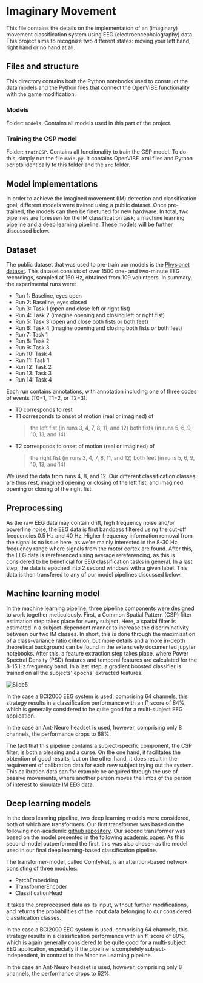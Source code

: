 # Imaginary Movement
This file contains the details on the implementation of an (imaginary) movement classification system using EEG (electroencephalography) data. This project aims to recognize two different states: moving your left hand, right hand or no hand at all.

## Files and structure
This directory contains both the Python notebooks used to construct the data models and the Python files that connect the OpenVIBE functionality with the game modification.

### Models
Folder: `models`. 
Contains all models used in this part of the project.

### Training the CSP model
Folder: `trainCSP`. 
Contains all functionality to train the CSP model. To do this, simply run the file `main.py`. It contains OpenVIBE .xml files and Python scripts identically to this folder and the `src` folder.

## Model implementations
In order to achieve the imagined movement (IM) detection and classification goal, different models were trained using a public dataset. Once pre-trained, the models can then be finetuned for new hardware. In total, two pipelines are foreseen for the IM classification task; a machine learning pipeline and a deep learning pipeline. These models will be further discussed below.


## Dataset
The public dataset that was used to pre-train our models is the [Physionet dataset](https://physionet.org/content/eegmmidb/1.0.0/). This dataset consists of over 1500 one- and two-minute EEG recordings, sampled at 160 Hz, obtained from 109 volunteers. In summary, the experimental runs were:
- Run 1: Baseline, eyes open
- Run 2: Baseline, eyes closed
- Run 3: Task 1 (open and close left or right fist)
- Run 4: Task 2 (imagine opening and closing left or right fist)
- Run 5: Task 3 (open and close both fists or both feet)
- Run 6: Task 4 (imagine opening and closing both fists or both feet)
- Run 7: Task 1
- Run 8: Task 2
- Run 9: Task 3
- Run 10: Task 4
- Run 11: Task 1
- Run 12: Task 2
- Run 13: Task 3
- Run 14: Task 4


Each run contains annotations, with annotation including one of three codes of events (T0=1, T1=2, or T2=3):
- T0 corresponds to rest
- T1 corresponds to onset of motion (real or imagined) of
    > the left fist (in runs 3, 4, 7, 8, 11, and 12)
    > both fists (in runs 5, 6, 9, 10, 13, and 14)
- T2 corresponds to onset of motion (real or imagined) of
    > the right fist (in runs 3, 4, 7, 8, 11, and 12)
    > both feet (in runs 5, 6, 9, 10, 13, and 14)


We used the data from runs 4, 8, and 12. Our different classification classes are thus rest, imagined opening or closing of the left fist, and imagined opening or closing of the right fist.


## Preprocessing
As the raw EEG data may contain drift, high frequency noise and/or powerline noise, the EEG data is first bandpass filtered using the cut-off frequencies 0.5 Hz and 40 Hz. Higher frequency information removal from the signal is no issue here, as we're mainly interested in the 8-30 Hz frequency range where signals from the motor cortex are found. After this, the EEG data is rereferenced using average rereferencing, as this is considered to be beneficial for EEG classification tasks in general. In a last step, the data is epoched into 2 second windows with a given label. This data is then transfered to any of our model pipelines discussed below.


## Machine learning model
In the machine learning pipeline, three pipeline components were designed to work together meticulously. First, a Common Spatial Pattern (CSP) filter estimation step takes place for every subject. Here, a spatial filter is estimated in a subject-dependent manner to increase the discriminativity between our two IM classes. In short, this is done through the maximization of a class-variance ratio criterion, but more details and a more in-depth theoretical background can be found in the extensively documented jupyter notebooks. After this, a feature extraction step takes place, where Power Spectral Density (PSD) features and temporal features are calculated for the 8-15 Hz frequency band. In a last step, a gradient boosted classifier is trained on all the subjects' epochs' extracted features.

![Slide5](https://github.com/NeuroTech-Leuven/TheMindWitcher/assets/141845184/5f90df8b-c703-4ca5-b6c2-6dbb8e38acaa)

In the case a BCI2000 EEG system is used, comprising 64 channels, this strategy results in a classification performance with an f1 score of 84%, which is generally considered to be quite good for a multi-subject EEG application.


In the case an Ant-Neuro headset is used, however, comprising only 8 channels, the performance drops to 68%.


The fact that this pipeline contains a subject-specific component, the CSP filter, is both a blessing and a curse. On the one hand, it facilitates the obtention of good results, but on the other hand, it does result in the requirement of calibration data for each new subject trying out the system. This calibration data can for example be acquired through the use of passive movements, where another person moves the limbs of the person of interest to simulate IM EEG data.


## Deep learning models
In the deep learning pipeline, two deep learning models were considered, both of which are transformers. Our first transformer was based on the following non-academic [github repository](https://github.com/reshalfahsi/eeg-motor-imagery-classification/tree/master). Our second transformer was based on the model presented in the following [academic paper](https://ieeexplore.ieee.org/document/9991178). As this second model outperformed the first, this was also chosen as the model used in our final deep learning-based classification pipeline.


The transformer-model, called ComfyNet, is an attention-based network consisting of three modules:
- PatchEmbedding
- TransformerEncoder
- ClassificationHead


It takes the preprocessed data as its input, without further modifications, and returns the probabilities of the input data belonging to our considered classification classes.


In the case a BCI2000 EEG system is used, comprising 64 channels, this strategy results in a classification performance with an f1 score of 80%, which is again generally considered to be quite good for a multi-subject EEG application, especially if the pipeline is completely subject-independent, in contrast to the Machine Learning pipeline.


In the case an Ant-Neuro headset is used, however, comprising only 8 channels, the performance drops to 62%.

